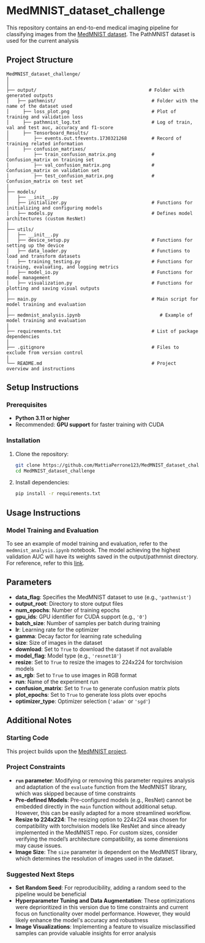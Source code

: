 # MedMNIST_dataset_challenge

This repository contains an end-to-end medical imaging pipeline for classifying images from the [MedMNIST dataset](https://github.com/MedMNIST/MedMNIST). The PathMNIST dataset is used for the current analysis

## Project Structure
```
MedMNIST_dataset_challenge/
│
│
├── output/                                         # Folder with generated outputs 
│   ├── pathmnist/                                   # Folder with the name of the dataset used
│     ├── loss_plot.png                              # Plot of training and validation loss
│     ├── pathmnist_log.txt                          # Log of train, val and test auc, accuracy and f1-score
│     ├── Tensorboard_Results/      
│         ├── events.out.tfevents.1730321268         # Record of training related information
│     ├── confusion_matrixes/      
│         ├── train_confusion_matrix.png             # Confusion_matrix on training set
│         ├── val_confusion_matrix.png               # Confusion_matrix on validation set
│         ├── test_confusion_matrix.png              # Confusion_matrix on test set
│
├── models/             
│   ├── __init__.py
│   ├── initializer.py                               # Functions for initializing and configuring models
│   ├── models.py                                    # Defines model architectures (custom ResNet)
│
├── utils/              
│   ├── __init__.py
│   ├── device_setup.py                              # Functions for setting up the device
│   ├── data_loader.py                               # Functions to load and transform datasets
│   ├── training_testing.py                          # Functions for training, evaluating, and logging metrics
│   ├── model_io.py                                  # Functions for model management
│   ├── visualization.py                             # Functions for plotting and saving visual outputs
│
├── main.py                                          # Main script for model training and evaluation
│
├── medmnist_analysis.ipynb                             # Example of model training and evaluation
│
├── requirements.txt                                 # List of package dependencies
│
├── .gitignore                                       # Files to exclude from version control
│
└── README.md                                        # Project overview and instructions
```
## Setup Instructions

### Prerequisites

- **Python 3.11 or higher**
- Recommended: **GPU support** for faster training with CUDA 

### Installation

1. Clone the repository:
   ```bash
   git clone https://github.com/MattiaPerrone123/MedMNIST_dataset_challenge.git
   cd MedMNIST_dataset_challenge
   ```

2. Install dependencies:
   ```bash
   pip install -r requirements.txt
   ```

   

## Usage Instructions

### Model Training and Evaluation

To see an example of model training and evaluation, refer to the `medmnist_analysis.ipynb` notebook. 
The model achieving the highest validation AUC will have its weights saved in the output/pathmnist directory. For reference, refer to this [link](https://drive.google.com/file/d/1ahbDq5CyOlMmOJCPSr0xkpd3VFSZewzT/view?usp=sharing).




## Parameters

- **data_flag**: Specifies the MedMNIST dataset to use (e.g., `'pathmnist'`)
- **output_root**: Directory to store output files
- **num_epochs**: Number of training epochs
- **gpu_ids**: GPU identifier for CUDA support (e.g., `'0'`)
- **batch_size**: Number of samples per batch during training
- **lr**: Learning rate for the optimizer
- **gamma**: Decay factor for learning rate scheduling
- **size**: Size of images in the dataset
- **download**: Set to `True` to download the dataset if not available
- **model_flag**: Model type (e.g., `'resnet18'`)
- **resize**: Set to `True` to resize the images to 224x224 for torchvision models
- **as_rgb**: Set to `True` to use images in RGB format
- **run**: Name of the experiment run
- **confusion_matrix**: Set to `True` to generate confusion matrix plots
- **plot_epochs**: Set to `True` to generate loss plots over epochs
- **optimizer_type**: Optimizer selection (`'adam'` or `'sgd'`)


## Additional Notes

### Starting Code
This project builds upon the [MedMNIST project](https://github.com/MedMNIST/MedMNIST).

### Project Constraints

- **`run` parameter**: Modifying or removing this parameter requires analysis and adaptation of the `evaluate` function from the MedMNIST library, which was skipped because of time constraints
- **Pre-defined Models**: Pre-configured models (e.g., ResNet) cannot be embedded directly in the `main` function without additional setup. However, this can be easily adapted for a more streamlined workflow.
- **Resize to 224x224**: The resizing option to 224x224 was chosen for compatibility with torchvision models like ResNet and since already implemented in the MedMNIST repo. For custom sizes, consider verifying the model’s architecture compatibility, as some dimensions may cause issues.
- **Image Size**: The `size` parameter is dependent on the MedMNIST library, which determines the resolution of images used in the dataset.

### Suggested Next Steps

- **Set Random Seed**: For reproducibility, adding a random seed to the pipeline would be beneficial
- **Hyperparameter Tuning and Data Augmentation**: These optimizations were deprioritized in this version due to time constraints and current focus on functionality over model performance. However, they would likely enhance the model's accuracy and robustness
- **Image Visualizations**: Implementing a feature to visualize misclassified samples can provide valuable insights for error analysis




